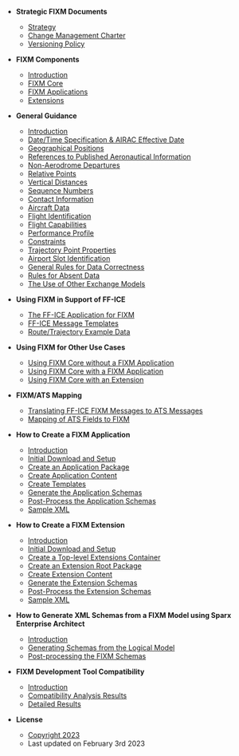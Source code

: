 - **Strategic FIXM Documents**
  - [Strategy](strategic-docs/strategy.md)
  - [Change Management Charter](strategic-docs/charter.md)
  - [Versioning Policy](strategic-docs/versioning_policy.md)


- **FIXM Components**
  - [Introduction](general-guidance/fixm-components-introduction.md)
  - [FIXM Core](general-guidance/fixm-core.md)
  - [FIXM Applications](general-guidance/applications.md)
  - [Extensions](general-guidance/extensions.md)


- **General Guidance**
  - [Introduction](general-guidance/introduction.md)
  - [Date/Time Specification & AIRAC Effective Date](general-guidance/date-time-specification.md)
  - [Geographical Positions](general-guidance/geographical-positions.md)
  - [References to Published Aeronautical Information](general-guidance/references-to-published-aeronautical-information.md)
  - [Non-Aerodrome Departures](general-guidance/non-aerodrome-departures.md)
  - [Relative Points](general-guidance/relative-points.md)
  - [Vertical Distances](general-guidance/vertical-distances.md)
  - [Sequence Numbers](general-guidance/sequence-numbers.md)
  - [Contact Information](general-guidance/contact-information.md)
  - [Aircraft Data](general-guidance/aircraft_data.md)
  - [Flight Identification](general-guidance/flight_identification.md)
  - [Flight Capabilities](general-guidance/flight_capabilities.md)
  - [Performance Profile](general-guidance/performance_profile.md)
  - [Constraints](general-guidance/constraints.md)
  - [Trajectory Point Properties](general-guidance/trajectory-point-properties.md)
  - [Airport Slot Identification](general-guidance/airport_slot.md)
  - [General Rules for Data Correctness](general-guidance/general-rules-for-data-correctness.md)
  - [Rules for Absent Data](general-guidance/rules-for-absent-data.md)
  - [The Use of Other Exchange Models](general-guidance/the-use-of-other-exchange-models.md)


- **Using FIXM in Support of FF-ICE**
  - [The FF-ICE Application for FIXM](fixm-in-support-of-ffice/ffice-application-for-fixm.md)
  - [FF-ICE Message Templates](fixm-in-support-of-ffice/message-templates.md)
  - [Route/Trajectory Example Data](fixm-in-support-of-ffice/example_data.md)


- **Using FIXM for Other Use Cases**
  - [Using FIXM Core without a FIXM Application](fixm-for-other-use-cases/using-fixm-core-without-an-application.md)
  - [Using FIXM Core with a FIXM Application](fixm-for-other-use-cases/using-fixm-core-with-an-application.md)
  - [Using FIXM Core with an Extension](fixm-for-other-use-cases/using-fixm-core-with-an-extension.md)


- **FIXM/ATS Mapping**
  - [Translating FF-ICE FIXM Messages to ATS Messages](ats-message-to-fixm-mapping/translating-ffice-fixm-messages-to-ats-messages.md)
  - [Mapping of ATS Fields to FIXM](ats-message-to-fixm-mapping/mapping-of-ats-fields-to-fixm.md)


- **How to Create a FIXM Application**
  - [Introduction](how-to-create-application/introduction.md) 
  - [Initial Download and Setup](how-to-create-application/initial-download-and-setup.md)
  - [Create an Application Package](how-to-create-application/create-an-application-package.md)
  - [Create Application Content](how-to-create-application/create-application-content.md)
  - [Create Templates](how-to-create-application/create-templates.md)
  - [Generate the Application Schemas](how-to-create-application/generate-the-application-schemas.md)
  - [Post-Process the Application Schemas](how-to-create-application/post-process-the-application-schemas.md)
  - [Sample XML](how-to-create-application/sample-xml.md)


- **How to Create a FIXM Extension**
  - [Introduction](how-to-create-fixm-extension/introduction.md) 
  - [Initial Download and Setup](how-to-create-fixm-extension/initial-download-and-setup.md)
  - [Create a Top-level Extensions Container](how-to-create-fixm-extension/create-top-level-extensions-container.md)
  - [Create an Extension Root Package](how-to-create-fixm-extension/create-an-extension-root-package.md)
  - [Create Extension Content](how-to-create-fixm-extension/create-extension-content.md)
  - [Generate the Extension Schemas](how-to-create-fixm-extension/generate-extension-schemas.md)
  - [Post-Process the Extension Schemas](how-to-create-fixm-extension/post-process-extension-schemas.md)
  - [Sample XML](how-to-create-fixm-extension/sample-xml.md)


- **How to Generate XML Schemas from a FIXM Model using Sparx Enterprise Architect**
  - [Introduction](how-to-generate-xml-schemas/introduction.md) 
  - [Generating Schemas from the Logical Model](how-to-generate-xml-schemas/generating-schemas-from-the-logical-model.md)
  - [Post-processing the FIXM Schemas](how-to-generate-xml-schemas/post-processing-the-fixm-schemas.md)


- **FIXM Development Tool Compatibility**
  - [Introduction](fixm-development-tool-compatibility/introduction.md)
  - [Compatibility Analysis Results](fixm-development-tool-compatibility/compatibility-analysis-results.md)
  - [Detailed Results](fixm-development-tool-compatibility/detailed-results.md)


- **License**
  - [Copyright 2023](https://fixm.aero/disclaimer.html)
  - Last updated on February 3rd 2023

